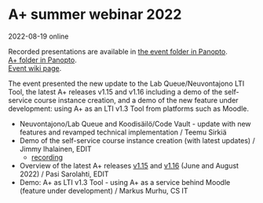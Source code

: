 # A+ summer webinar 2022

2022-08-19 online

Recorded presentations are available in
[the event folder in Panopto](https://aalto.cloud.panopto.eu/Panopto/Pages/Sessions/List.aspx#folderID=%22672faeee-5872-47bb-bc2f-aef6007f4388%22).  
[A+ folder in Panopto](https://aalto.cloud.panopto.eu/Panopto/Pages/Sessions/List.aspx?folderID=53f1b55a-0cb3-4c71-8302-abbf00c1a6d2).  
[Event wiki page](https://wiki.aalto.fi/display/EDIT/Aplus+summer+webinar+19.8.2022).

The event presented the new update to the Lab Queue/Neuvontajono LTI Tool,
the latest A+ releases v1.15 and v1.16 including a demo of the self-service course instance creation,
and a demo of the new feature under development: using A+ as an LTI v1.3 Tool from platforms such as Moodle.


* Neuvontajono/Lab Queue and Koodisäilö/Code Vault - update with new features and revamped technical implementation / Teemu Sirkiä
* Demo of the self-service course instance creation (with latest updates) / Jimmy Ihalainen, EDIT
  - [recording](https://aalto.cloud.panopto.eu/Panopto/Pages/Viewer.aspx?id=30f10643-2714-4317-bc3b-aef6007f497b)
* Overview of the latest A+ releases [v1.15](/releases/v1_15.html) and [v1.16](/releases/v1_16.html) (June and August 2022) / Pasi Sarolahti, EDIT
* Demo: A+ as LTI v1.3 Tool - using A+ as a service behind Moodle (feature under development) / Markus Murhu, CS IT
